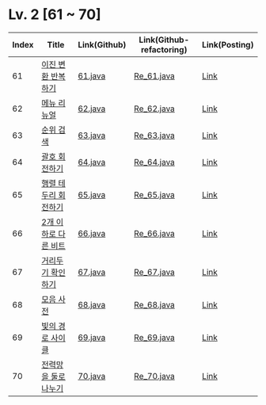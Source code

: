 # Lv. 2 \[61 ~ 70]

| Index | Title | Link(Github) | Link(Github-refactoring) | Link(Posting) |
|----|----|----|----|----|
| 61 | [이진 변환 반복하기](https://school.programmers.co.kr/learn/courses/30/lessons/70129) | [61.java](https://github.com/2384320/Programmers-Algorithm/blob/main/Lv.2/61~70/61.java) | [Re_61.java](https://github.com/2384320/Programmers-Algorithm/blob/main/Lv.2/61~70/Re_61.java) | [Link](https://swift-badge-161.notion.site/Lv-2-061-79d338dca3be4f378310a560aaf372a5?pvs=4) |
| 62 | [메뉴 리뉴얼](https://school.programmers.co.kr/learn/courses/30/lessons/72411) | [62.java](https://github.com/2384320/Programmers-Algorithm/blob/main/Lv.2/61~70/62.java) | [Re_62.java](https://github.com/2384320/Programmers-Algorithm/blob/main/Lv.2/61~70/Re_62.java) | [Link](https://swift-badge-161.notion.site/Lv-2-062-e65bdc3e51914d51ae9e28d16e76ae6d?pvs=4) |
| 63 | [순위 검색](https://school.programmers.co.kr/learn/courses/30/lessons/72412) | [63.java](https://github.com/2384320/Programmers-Algorithm/blob/main/Lv.2/61~70/63.java) | [Re_63.java](https://github.com/2384320/Programmers-Algorithm/blob/main/Lv.2/61~70/Re_63.java) | [Link](https://swift-badge-161.notion.site/Lv-2-063-025e2511d7b340eaa1c2cc5ce75e40fe?pvs=4) |
| 64 | [괄호 회전하기](https://school.programmers.co.kr/learn/courses/30/lessons/76502) | [64.java](https://github.com/2384320/Programmers-Algorithm/blob/main/Lv.2/61~70/64.java) | [Re_64.java](https://github.com/2384320/Programmers-Algorithm/blob/main/Lv.2/61~70/Re_64.java) | [Link](https://swift-badge-161.notion.site/Lv-2-064-e2f22d666eb24ace854a7579255bd101?pvs=4) |
| 65 | [행렬 테두리 회전하기](https://school.programmers.co.kr/learn/courses/30/lessons/77485) | [65.java](https://github.com/2384320/Programmers-Algorithm/blob/main/Lv.2/61~70/65.java) | [Re_65.java](https://github.com/2384320/Programmers-Algorithm/blob/main/Lv.2/61~70/Re_65.java) | [Link](https://swift-badge-161.notion.site/Lv-2-065-2c9fa87bfd81449db750873556af9273?pvs=4) |
| 66 | [2개 이하로 다른 비트](https://school.programmers.co.kr/learn/courses/30/lessons/77885) | [66.java](https://github.com/2384320/Programmers-Algorithm/blob/main/Lv.2/61~70/66.java) | [Re_66.java](https://github.com/2384320/Programmers-Algorithm/blob/main/Lv.2/61~70/Re_66.java) | [Link](https://swift-badge-161.notion.site/Lv-2-066-2-231c509389e24759bda45a549198a977?pvs=4) |
| 67 | [거리두기 확인하기](https://school.programmers.co.kr/learn/courses/30/lessons/81302) | [67.java](https://github.com/2384320/Programmers-Algorithm/blob/main/Lv.2/61~70/67.java) | [Re_67.java](https://github.com/2384320/Programmers-Algorithm/blob/main/Lv.2/61~70/Re_67.java) | [Link](https://swift-badge-161.notion.site/Lv-2-067-da7e0cbdf7d941739ac7982a9156ab52?pvs=4) |
| 68 | [모음 사전](https://school.programmers.co.kr/learn/courses/30/lessons/84512) | [68.java](https://github.com/2384320/Programmers-Algorithm/blob/main/Lv.2/61~70/68.java) | [Re_68.java](https://github.com/2384320/Programmers-Algorithm/blob/main/Lv.2/61~70/Re_68.java) | [Link]() |
| 69 | [빛의 경로 사이클](https://school.programmers.co.kr/learn/courses/30/lessons/86052) | [69.java](https://github.com/2384320/Programmers-Algorithm/blob/main/Lv.2/61~70/69.java) | [Re_69.java](https://github.com/2384320/Programmers-Algorithm/blob/main/Lv.2/61~70/Re_69.java) | [Link]() |
| 70 | [전력망을 둘로 나누기](https://school.programmers.co.kr/learn/courses/30/lessons/86971) | [70.java](https://github.com/2384320/Programmers-Algorithm/blob/main/Lv.2/61~70/70.java) | [Re_70.java](https://github.com/2384320/Programmers-Algorithm/blob/main/Lv.2/61~70/Re_70.java) | [Link]() |